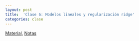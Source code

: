 ```yaml
---
layout: post
title:  'Clase 6: Modelos lineales y regularización ridge'
categories: clase
---
```


[Material](https://www.dropbox.com/s/l7jbkxbbmrfh6y0/clase_6.zip?dl=1), [Notas](https://www.dropbox.com/s/lcsgqzeyplxovoq/Notas_AE_06.pdf?dl=1)
